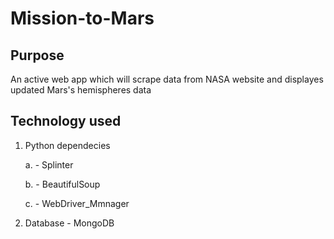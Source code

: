 # Mission-to-Mars

## Purpose
An active web app which will scrape data from NASA website and displayes updated Mars's hemispheres data

## Technology used

1. Python dependecies

     a. - Splinter

     b. - BeautifulSoup

     c. - WebDriver_Mmnager

2. Database - MongoDB
